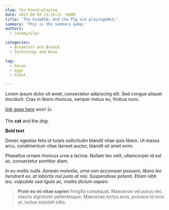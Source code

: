 ```yaml
---
slug: fox-hound-playing
date: 2017-08-03 13:16:21 -0400
title: 'The Fox&#58; And the Pig are playing&#63;'
summary: 'This is the summary &amp;'
authors: 
  - jeremyzilar

categories: 
  - Breakfast and Brunch
  - Technology and Wine

tag: 
  - bacon
  - eggs
  - toast

---
```


Lorem ipsum dolor sit amet, consectetur adipiscing elit. Sed congue aliquet tincidunt. Cras in libero rhoncus, semper metus eu, finibus nunc. 

[link goes here](http://purple.com) woo! 👍 

The **cat** and the _dog_.

**Bold text**

Donec egestas felis id turpis sollicitudin blandit vitae quis libero. Ut massa arcu, condimentum vitae laoreet auctor, blandit sit amet enim. 

Phasellus ornare rhoncus urna a lacinia. Nullam leo velit, ullamcorper id est ac, consectetur porttitor diam. 

_In eu mollis nulla. Aenean molestie, urna non accumsan posuere, libero leo hendrerit ex, at lobortis nisl justo at nisi. Suspendisse potenti. Etiam nibh leo, vulputate sed ligula ac, mattis dictum sapien._ 

> **Proin eu mi vitae sapien** fringilla consequat. Maecenas vel purus nec mauris dignissim pellentesque. Maecenas lectus eros, posuere id eros ut, luctus suscipit odio.
